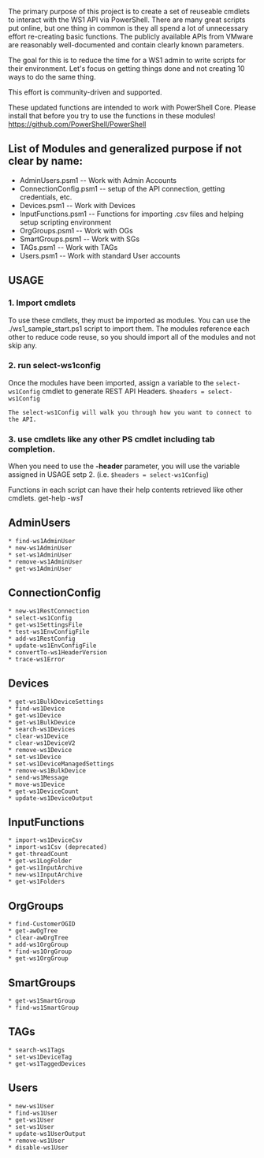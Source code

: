The primary purpose of this project is to create a set of reuseable cmdlets to interact with the WS1 API via PowerShell. 
There are many great scripts put online, but one thing in common is they all spend a lot of unnecessary effort re-creating basic functions. 
The publicly available APIs from VMware are reasonably well-documented and contain clearly known parameters.

The goal for this is to reduce the time for a WS1 admin to write scripts for their environment.
Let's focus on getting things done and not creating 10 ways to do the same thing.


This effort is community-driven and supported.


These updated functions are intended to work with PowerShell Core. Please install that before you try to use the functions in these modules! https://github.com/PowerShell/PowerShell



## List of Modules and generalized purpose if not clear by name:

* AdminUsers.psm1 -- Work with Admin Accounts
* ConnectionConfig.psm1 -- setup of the API connection, getting credentials, etc.
* Devices.psm1 -- Work with Devices
* InputFunctions.psm1 -- Functions for importing .csv files and helping setup scripting environment
* OrgGroups.psm1 -- Work with OGs
* SmartGroups.psm1 -- Work with SGs
* TAGs.psm1 -- Work with TAGs
* Users.psm1 -- Work with standard User accounts

## USAGE
### 1. Import cmdlets
To use these cmdlets, they must be imported as modules. You can use the ./ws1_sample_start.ps1 script to import them. The modules reference each other to reduce code reuse, so you should import all of the modules and not skip any.

### 2. run select-ws1config
Once the modules have been imported, assign a variable to the `select-ws1Config` cmdlet to generate REST API Headers.
    `$headers = select-ws1Config`
    
    The select-ws1Config will walk you through how you want to connect to the API.


### 3. use cmdlets like any other PS cmdlet including tab completion.

When you need to use the **-header** parameter, you will use the variable assigned in USAGE setp 2. (i.e. `$headers = select-ws1Config`)
    
Functions in each script can have their help contents retrieved like other cmdlets.
    get-help *-ws1*


## AdminUsers
```
* find-ws1AdminUser
* new-ws1AdminUser
* set-ws1AdminUser
* remove-ws1AdminUser
* get-ws1AdminUser
```

## ConnectionConfig
```
* new-ws1RestConnection
* select-ws1Config
* get-ws1SettingsFile
* test-ws1EnvConfigFile
* add-ws1RestConfig
* update-ws1EnvConfigFile
* convertTo-ws1HeaderVersion
* trace-ws1Error
```

## Devices
```
* get-ws1BulkDeviceSettings
* find-ws1Device
* get-ws1Device
* get-ws1BulkDevice
* search-ws1Devices
* clear-ws1Device
* clear-ws1DeviceV2
* remove-ws1Device
* set-ws1Device
* set-ws1DeviceManagedSettings
* remove-ws1BulkDevice
* send-ws1Message
* move-ws1Device
* get-ws1DeviceCount
* update-ws1DeviceOutput
```

## InputFunctions
```
* import-ws1DeviceCsv
* import-ws1Csv (deprecated)
* get-threadCount
* get-ws1LogFolder
* get-ws1InputArchive
* new-ws1InputArchive
* get-ws1Folders
```

## OrgGroups
```
* find-CustomerOGID
* get-awOgTree
* clear-awOrgTree
* add-ws1OrgGroup
* find-ws1OrgGroup
* get-ws1OrgGroup
```
## SmartGroups
```
* get-ws1SmartGroup
* find-ws1SmartGroup
```

## TAGs
```
* search-ws1Tags
* set-ws1DeviceTag
* get-ws1TaggedDevices
```
## Users
```
* new-ws1User
* find-ws1User
* get-ws1User
* set-ws1User
* update-ws1UserOutput
* remove-ws1User
* disable-ws1User
```
